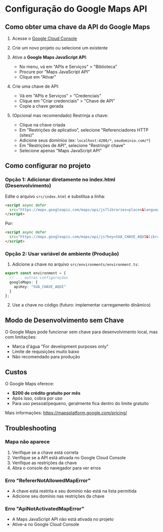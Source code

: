 # Configuração do Google Maps API

## Como obter uma chave da API do Google Maps

1. Acesse o [Google Cloud Console](https://console.cloud.google.com/)
2. Crie um novo projeto ou selecione um existente
3. Ative a **Google Maps JavaScript API**:
   - No menu, vá em "APIs e Serviços" > "Biblioteca"
   - Procure por "Maps JavaScript API"
   - Clique em "Ativar"

4. Crie uma chave de API:
   - Vá em "APIs e Serviços" > "Credenciais"
   - Clique em "Criar credenciais" > "Chave de API"
   - Copie a chave gerada

5. (Opcional mas recomendado) Restrinja a chave:
   - Clique na chave criada
   - Em "Restrições de aplicativo", selecione "Referenciadores HTTP (sites)"
   - Adicione seus domínios (ex: `localhost:4200/*`, `seudominio.com/*`)
   - Em "Restrições de API", selecione "Restringir chave"
   - Selecione apenas "Maps JavaScript API"

## Como configurar no projeto

### Opção 1: Adicionar diretamente no index.html (Desenvolvimento)

Edite o arquivo `src/index.html` e substitua a linha:

```html
<script async defer
  src="https://maps.googleapis.com/maps/api/js?libraries=places&language=pt-BR">
</script>
```

Por:

```html
<script async defer
  src="https://maps.googleapis.com/maps/api/js?key=SUA_CHAVE_AQUI&libraries=places&language=pt-BR">
</script>
```

### Opção 2: Usar variável de ambiente (Produção)

1. Adicione a chave no arquivo `src/environments/environment.ts`:

```typescript
export const environment = {
  // ... outras configurações
  googleMaps: {
    apiKey: "SUA_CHAVE_AQUI"
  }
};
```

2. Use a chave no código (futuro: implementar carregamento dinâmico)

## Modo de Desenvolvimento sem Chave

O Google Maps pode funcionar sem chave para desenvolvimento local, mas com limitações:
- Marca d'água "For development purposes only"
- Limite de requisições muito baixo
- Não recomendado para produção

## Custos

O Google Maps oferece:
- **$200 de crédito gratuito por mês**
- Após isso, cobra por uso
- Para uso pessoal/pequeno, geralmente fica dentro do limite gratuito

Mais informações: https://mapsplatform.google.com/pricing/

## Troubleshooting

### Mapa não aparece
1. Verifique se a chave está correta
2. Verifique se a API está ativada no Google Cloud Console
3. Verifique as restrições da chave
4. Abra o console do navegador para ver erros

### Erro "RefererNotAllowedMapError"
- A chave está restrita e seu domínio não está na lista permitida
- Adicione seu domínio nas restrições da chave

### Erro "ApiNotActivatedMapError"
- A Maps JavaScript API não está ativada no projeto
- Ative-a no Google Cloud Console
